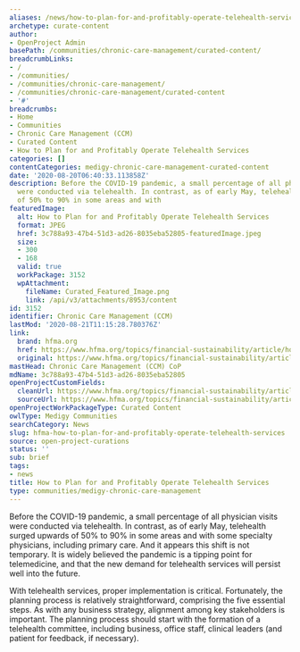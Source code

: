 ```yaml
---
aliases: /news/how-to-plan-for-and-profitably-operate-telehealth-services
archetype: curate-content
author:
- OpenProject Admin
basePath: /communities/chronic-care-management/curated-content/
breadcrumbLinks:
- /
- /communities/
- /communities/chronic-care-management/
- /communities/chronic-care-management/curated-content
- '#'
breadcrumbs:
- Home
- Communities
- Chronic Care Management (CCM)
- Curated Content
- How to Plan for and Profitably Operate Telehealth Services
categories: []
contentCategories: medigy-chronic-care-management-curated-content
date: '2020-08-20T06:40:33.113858Z'
description: Before the COVID-19 pandemic, a small percentage of all physician visits
  were conducted via telehealth. In contrast, as of early May, telehealth surged upwards
  of 50% to 90% in some areas and with
featuredImage:
  alt: How to Plan for and Profitably Operate Telehealth Services
  format: JPEG
  href: 3c788a93-47b4-51d3-ad26-8035eba52805-featuredImage.jpeg
  size:
  - 300
  - 168
  valid: true
  workPackage: 3152
  wpAttachment:
    fileName: Curated_Featured_Image.png
    link: /api/v3/attachments/8953/content
id: 3152
identifier: Chronic Care Management (CCM)
lastMod: '2020-08-21T11:15:28.780376Z'
link:
  brand: hfma.org
  href: https://www.hfma.org/topics/financial-sustainability/article/how-to-plan-for-and-profitably-operate-telehealth-services--.html
  original: https://www.hfma.org/topics/financial-sustainability/article/how-to-plan-for-and-profitably-operate-telehealth-services--.html
mastHead: Chronic Care Management (CCM) CoP
mdName: 3c788a93-47b4-51d3-ad26-8035eba52805
openProjectCustomFields:
  cleanUrl: https://www.hfma.org/topics/financial-sustainability/article/how-to-plan-for-and-profitably-operate-telehealth-services--.html
  sourceUrl: https://www.hfma.org/topics/financial-sustainability/article/how-to-plan-for-and-profitably-operate-telehealth-services--.html
openProjectWorkPackageType: Curated Content
owlType: Medigy Communities
searchCategory: News
slug: hfma-how-to-plan-for-and-profitably-operate-telehealth-services
source: open-project-curations
status: ''
sub: brief
tags:
- news
title: How to Plan for and Profitably Operate Telehealth Services
type: communities/medigy-chronic-care-management
---
```


Before the COVID-19 pandemic, a small percentage of all physician visits were conducted via telehealth. In contrast, as of early May, telehealth surged upwards of 50% to 90% in some areas and with some specialty physicians, including primary care. And it appears this shift is not temporary. It is widely believed the pandemic is a tipping point for telemedicine, and that the new demand for telehealth services will persist well into the future.

With telehealth services, proper implementation is critical. Fortunately, the planning process is relatively straightforward, comprising the five essential steps. As with any business strategy, alignment among key stakeholders is important. The planning process should start with the formation of a telehealth committee, including business, office staff, clinical leaders (and patient for feedback, if necessary).
